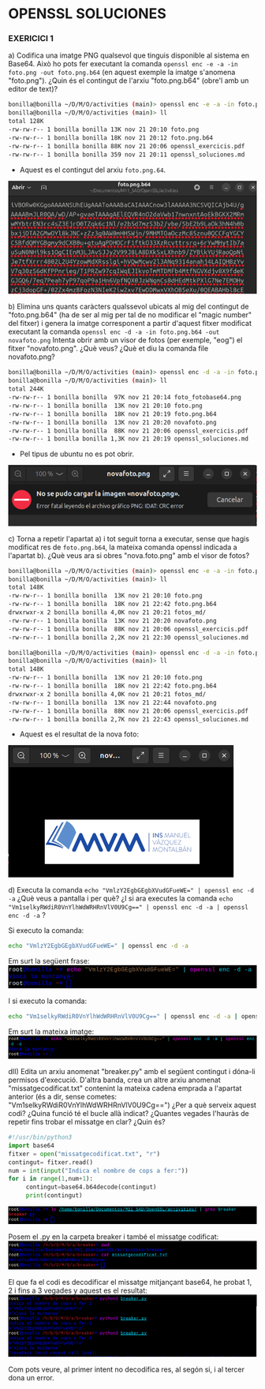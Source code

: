 # OPENSSL SOLUCIONES

### EXERICICI 1 
a)  Codifica una imatge PNG qualsevol que tinguis disponible al sistema en Base64. Això ho pots fer executant la comanda `openssl enc -e -a -in foto.png -out foto.png.b64` (en aquest exemple la imatge s'anomena "foto.png"). ¿Quin és el contingut de l'arxiu "foto.png.b64" (obre'l amb un editor de text)?


```bash
bonilla@bonilla ~/D/M/O/activities (main)> openssl enc -e -a -in foto.png -out foto.png.b64
bonilla@bonilla ~/D/M/O/activities (main)> ll
total 128K
-rw-rw-r-- 1 bonilla bonilla 13K nov 21 20:10 foto.png
-rw-rw-r-- 1 bonilla bonilla 18K nov 21 20:12 foto.png.b64
-rw-rw-r-- 1 bonilla bonilla 88K nov 21 20:06 openssl_exercicis.pdf
-rw-rw-r-- 1 bonilla bonilla 359 nov 21 20:11 openssl_soluciones.md
```
- Aquest es el contingut del arxiu `foto.png.64`.

![Text alternatiu](fotos_md/foto_fotobase64.png)

b) Elimina uns quants caràcters qualssevol ubicats al mig del contingut de "foto.png.b64" (ha de ser al mig per tal de no modificar el "magic number" del fitxer) i genera la imatge corresponent a partir d'aquest fitxer modificat executant la comanda `openssl enc -d -a -in foto.png.b64 -out novafoto.png`  Intenta obrir amb un visor de fotos (per exemple, "eog") el fitxer "novafoto.png". ¿Què veus? ¿Què et diu la comanda file novafoto.png?

```bash
bonilla@bonilla ~/D/M/O/activities (main)> openssl enc -d -a -in foto.png.b64 -out novafoto.png
bonilla@bonilla ~/D/M/O/activities (main)> ll
total 244K
-rw-rw-r-- 1 bonilla bonilla  97K nov 21 20:14 foto_fotobase64.png
-rw-rw-r-- 1 bonilla bonilla  13K nov 21 20:10 foto.png
-rw-rw-r-- 1 bonilla bonilla  18K nov 21 20:19 foto.png.b64
-rw-rw-r-- 1 bonilla bonilla  13K nov 21 20:20 novafoto.png
-rw-rw-r-- 1 bonilla bonilla  88K nov 21 20:06 openssl_exercicis.pdf
-rw-rw-r-- 1 bonilla bonilla 1,3K nov 21 20:19 openssl_soluciones.md
```
- Pel tipus de ubuntu no es pot obrir.

![Text alternatiu](fotos_md/cap_novafoto.png)

c) Torna a repetir l'apartat a) i tot seguit torna a executar, sense que hagis modificat res de `foto.png.b64`, la mateixa comanda openssl indicada a l'apartat b). ¿Què veus ara si obres "nova.foto.png" amb el visor de fotos?

```bash
bonilla@bonilla ~/D/M/O/activities (main)> openssl enc -e -a -in foto.png -out foto.png.b64
bonilla@bonilla ~/D/M/O/activities (main)> ll
total 148K
-rw-rw-r-- 1 bonilla bonilla  13K nov 21 20:10 foto.png
-rw-rw-r-- 1 bonilla bonilla  18K nov 21 22:42 foto.png.b64
drwxrwxr-x 2 bonilla bonilla 4,0K nov 21 20:21 fotos_md/
-rw-rw-r-- 1 bonilla bonilla  13K nov 21 20:20 novafoto.png
-rw-rw-r-- 1 bonilla bonilla  88K nov 21 20:06 openssl_exercicis.pdf
-rw-rw-r-- 1 bonilla bonilla 2,2K nov 21 22:30 openssl_soluciones.md
```
```bash
bonilla@bonilla ~/D/M/O/activities (main)> openssl enc -d -a -in foto.png.b64 -out novafoto.png
bonilla@bonilla ~/D/M/O/activities (main)> ll
total 148K
-rw-rw-r-- 1 bonilla bonilla  13K nov 21 20:10 foto.png
-rw-rw-r-- 1 bonilla bonilla  18K nov 21 22:42 foto.png.b64
drwxrwxr-x 2 bonilla bonilla 4,0K nov 21 20:21 fotos_md/
-rw-rw-r-- 1 bonilla bonilla  13K nov 21 22:44 novafoto.png
-rw-rw-r-- 1 bonilla bonilla  88K nov 21 20:06 openssl_exercicis.pdf
-rw-rw-r-- 1 bonilla bonilla 2,7K nov 21 22:43 openssl_soluciones.md
```

- Aquest es el resultat de la nova foto:

![Text alternatiu](fotos_md/foto_novacheck.png)


d) Executa la comanda `echo "VmlzY2EgbGEgbXVudGFueWE=" | openssl enc -d -a` ¿Què veus a pantalla i per què? ¿I si ara executes la comanda `echo "Vm1selkyRWdiR0VnYlhWdWRHRnVlV0U9Cg==" | openssl enc -d -a | openssl enc -d -a` ?

Si executo la comanda:
```bash
echo "VmlzY2EgbGEgbXVudGFueWE=" | openssl enc -d -a
```
Em surt la següent frase:
![Text alternatiu](fotos_md/foto_frase1.png)

I si executo la comanda:
```bash
echo "Vm1selkyRWdiR0VnYlhWdWRHRnVlV0U9Cg==" | openssl enc -d -a | openssl enc -d -a
```

Em surt la mateixa imatge:
![Text alternatiu](fotos_md/foto_frase2.png)

dII) Edita un arxiu anomenat "breaker.py" amb el següent contingut i dóna-li permisos d'execució. D'altra banda, crea un altre arxiu anomenat "missatgecodificat.txt" contenint la mateixa cadena emprada a l'apartat anterior (és a dir, sense cometes: "Vm1selkyRWdiR0VnYlhWdWRHRnVlV0U9Cg==") ¿Per a què serveix aquest codi? ¿Quina funció té el bucle allà indicat? ¿Quantes vegades l'hauràs de repetir fins trobar el missatge en clar? ¿Quin és?

```python
#!/usr/bin/python3
import base64
fitxer = open("missatgecodificat.txt", "r")
contingut= fitxer.read()
num = int(input("Indica el nombre de cops a fer:"))
for i in range(1,num+1):
     contingut=base64.b64decode(contingut)
     print(contingut)
```

![Text alternatiu](fotos_md/foto_breaker.png)

Posem el .py en la carpeta breaker i també el missatge codificat:
![Text alternatiu](fotos_md/foto_missatgecodificat.png)

El que fa el codi es decodificar el missatge mitjançant base64, he probat 1, 2 i fins a 3 vegades y aquest es el resultat:
![Text alternatiu](fotos_md/decode.png)

Com pots veure, al primer intent no decodifica res, al segón si, i al tercer dona un error.